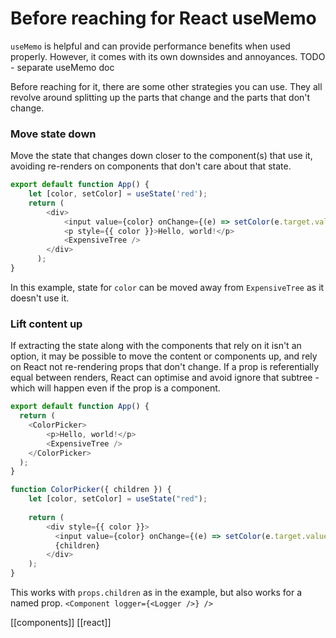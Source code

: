 # Before reaching for React useMemo

`useMemo` is helpful and can provide performance benefits when used properly. However, it comes with its own downsides and annoyances. TODO - separate useMemo doc

Before reaching for it, there are some other strategies you can use. They all revolve around splitting up the parts that change and the parts that don't change.

###  Move state down

Move the state that changes down closer to the component(s) that use it, avoiding re-renders on components that don't care about that state.

```js
export default function App() {
    let [color, setColor] = useState('red');
    return (
        <div>
            <input value={color} onChange={(e) => setColor(e.target.value)} />
            <p style={{ color }}>Hello, world!</p>
            <ExpensiveTree />
        </div>
      );
}
```

In this example, state for `color` can be moved away from `ExpensiveTree` as it doesn't use it.

### Lift content up

If extracting the state along with the components that rely on it isn't an option, it may be possible to move the content or components up, and rely on React not re-rendering props that don't change. If a prop is referentially equal between renders, React can optimise and avoid ignore that subtree - which will happen even if the prop is a component.

```js
export default function App() {
  return (
    <ColorPicker>
        <p>Hello, world!</p>
        <ExpensiveTree />
    </ColorPicker>
  );
}

function ColorPicker({ children }) {
    let [color, setColor] = useState("red");
    
    return (
        <div style={{ color }}>
          <input value={color} onChange={(e) => setColor(e.target.value)} />
          {children}
        </div>
    );
}
```

This works with `props.children` as in the example, but also works for a named prop. `<Component logger={<Logger />} />`

[[components]]
[[react]]